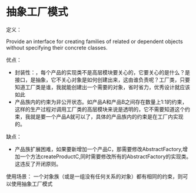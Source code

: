 # 抽象工厂模式
定义：

Provide an interface for creating families of related or dependent objects without specifying their concrete classes.

优点：
- 封装性：，每个产品的实现类不是高层模块要关心的，它要关心的是什么？是接口，是抽象，它不关心对象是如何创建出来，这由谁负责呢？工厂类，只要知道工厂类是谁，我就能创建出一个需要的对象，省时省力，优秀设计就应该如此
- 产品族内的约束为非公开状态。如产品A和产品B之间存在数量上1:1的约束，这样的生产过程对调用工厂类的高层模块来说是透明的，它不需要知道这个约束，我就是要一个产品A就可以了，具体的产品族内的约束是在工厂内实现的。

缺点：
- 产品族扩展困难，如果要新增加一个产品C，那需要修改AbstractFactory,增加一个方法createProductC,同时需要修改所有的AbstractFactory的实现类。这违反了开闭原则。

使用场景：
一个对象族（或是一组没有任何关系的对象）都有相同的约束，则可以使用抽象工厂模式